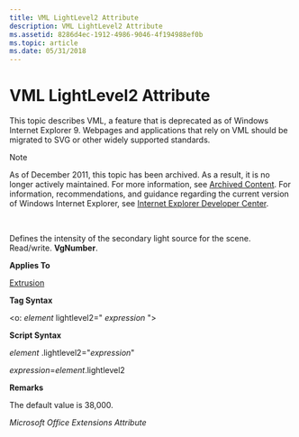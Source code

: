 ```yaml
---
title: VML LightLevel2 Attribute
description: VML LightLevel2 Attribute
ms.assetid: 8286d4ec-1912-4986-9046-4f194988ef0b
ms.topic: article
ms.date: 05/31/2018
---
```


# VML LightLevel2 Attribute

This topic describes VML, a feature that is deprecated as of Windows Internet Explorer 9. Webpages and applications that rely on VML should be migrated to SVG or other widely supported standards.

> [!Note]  
> As of December 2011, this topic has been archived. As a result, it is no longer actively maintained. For more information, see [Archived Content](https://docs.microsoft.com/previous-versions/windows/internet-explorer/ie-developer/). For information, recommendations, and guidance regarding the current version of Windows Internet Explorer, see [Internet Explorer Developer Center](https://go.microsoft.com/fwlink/p/?linkid=204313).

 

Defines the intensity of the secondary light source for the scene. Read/write. **VgNumber**.

**Applies To**

[Extrusion](msdn-online-vml-extrusion-element.md)

**Tag Syntax**

<o: *element* lightlevel2=" *expression* ">

**Script Syntax**

*element* .lightlevel2="*expression*"

*expression*=*element*.lightlevel2

**Remarks**

The default value is 38,000.

*Microsoft Office Extensions Attribute*

 

 




